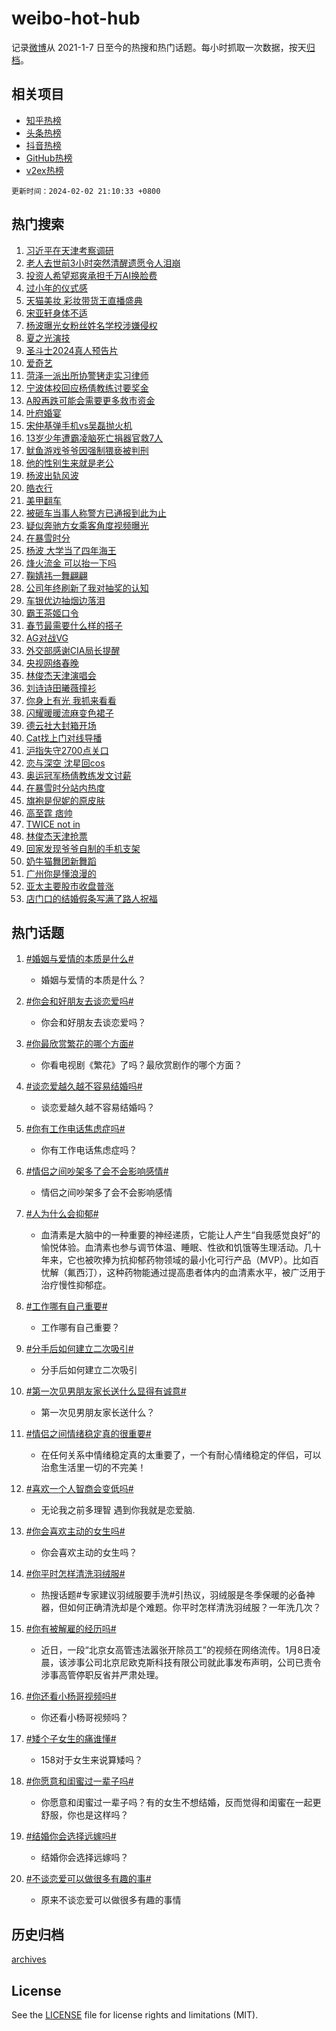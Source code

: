 # weibo-hot-hub

记录[微博](https://www.weibo.com)从 2021-1-7 日至今的热搜和热门话题。每小时抓取一次数据，按天[归档](archives)。

## 相关项目

- [知乎热榜](https://github.com/lonnyzhang423/zhihu-hot-hub)
- [头条热榜](https://github.com/lonnyzhang423/toutiao-hot-hub)
- [抖音热榜](https://github.com/lonnyzhang423/douyin-hot-hub)
- [GitHub热榜](https://github.com/lonnyzhang423/github-hot-hub)
- [v2ex热榜](https://github.com/lonnyzhang423/v2ex-hot-hub)


`更新时间：2024-02-02 21:10:33 +0800`

## 热门搜索

1. [习近平在天津考察调研](https://m.weibo.cn/search?containerid=100103type%3D1%26t%3D10%26q%3D%23%E4%B9%A0%E8%BF%91%E5%B9%B3%E5%9C%A8%E5%A4%A9%E6%B4%A5%E8%80%83%E5%AF%9F%E8%B0%83%E7%A0%94%23&stream_entry_id=51&isnewpage=1&extparam=seat%3D1%26stream_entry_id%3D51%26pos%3D0%26c_type%3D51%26dgr%3D0%26cate%3D10103%26filter_type%3Drealtimehot%26q%3D%2523%25E4%25B9%25A0%25E8%25BF%2591%25E5%25B9%25B3%25E5%259C%25A8%25E5%25A4%25A9%25E6%25B4%25A5%25E8%2580%2583%25E5%25AF%259F%25E8%25B0%2583%25E7%25A0%2594%2523%26display_time%3D1706879432%26pre_seqid%3D170687943215207184173)
1. [老人去世前3小时突然清醒遗愿令人泪崩](https://m.weibo.cn/search?containerid=100103type%3D1%26t%3D10%26q%3D%23%E8%80%81%E4%BA%BA%E5%8E%BB%E4%B8%96%E5%89%8D3%E5%B0%8F%E6%97%B6%E7%AA%81%E7%84%B6%E6%B8%85%E9%86%92%E9%81%97%E6%84%BF%E4%BB%A4%E4%BA%BA%E6%B3%AA%E5%B4%A9%23&stream_entry_id=31&isnewpage=1&extparam=seat%3D1%26dgr%3D0%26band_rank%3D1%26stream_entry_id%3D31%26flag%3D32768%26lcate%3D5001%26realpos%3D1%26c_type%3D31%26q%3D%2523%25E8%2580%2581%25E4%25BA%25BA%25E5%258E%25BB%25E4%25B8%2596%25E5%2589%258D3%25E5%25B0%258F%25E6%2597%25B6%25E7%25AA%2581%25E7%2584%25B6%25E6%25B8%2585%25E9%2586%2592%25E9%2581%2597%25E6%2584%25BF%25E4%25BB%25A4%25E4%25BA%25BA%25E6%25B3%25AA%25E5%25B4%25A9%2523%26pos%3D0%26cate%3D5001%26filter_type%3Drealtimehot%26display_time%3D1706879432%26pre_seqid%3D170687943215207184173)
1. [投资人希望郑爽承担千万AI换脸费](https://m.weibo.cn/search?containerid=100103type%3D1%26t%3D10%26q%3D%23%E6%8A%95%E8%B5%84%E4%BA%BA%E5%B8%8C%E6%9C%9B%E9%83%91%E7%88%BD%E6%89%BF%E6%8B%85%E5%8D%83%E4%B8%87AI%E6%8D%A2%E8%84%B8%E8%B4%B9%23&stream_entry_id=31&isnewpage=1&extparam=seat%3D1%26dgr%3D0%26band_rank%3D2%26stream_entry_id%3D31%26flag%3D1%26lcate%3D5001%26realpos%3D2%26c_type%3D31%26q%3D%2523%25E6%258A%2595%25E8%25B5%2584%25E4%25BA%25BA%25E5%25B8%258C%25E6%259C%259B%25E9%2583%2591%25E7%2588%25BD%25E6%2589%25BF%25E6%258B%2585%25E5%258D%2583%25E4%25B8%2587AI%25E6%258D%25A2%25E8%2584%25B8%25E8%25B4%25B9%2523%26pos%3D1%26cate%3D5001%26filter_type%3Drealtimehot%26display_time%3D1706879432%26pre_seqid%3D170687943215207184173)
1. [过小年的仪式感](https://m.weibo.cn/search?containerid=100103type%3D1%26t%3D10%26q%3D%23%E8%BF%87%E5%B0%8F%E5%B9%B4%E7%9A%84%E4%BB%AA%E5%BC%8F%E6%84%9F%23&stream_entry_id=31&isnewpage=1&extparam=seat%3D1%26dgr%3D0%26band_rank%3D3%26stream_entry_id%3D31%26flag%3D0%26lcate%3D5001%26realpos%3D3%26c_type%3D31%26q%3D%2523%25E8%25BF%2587%25E5%25B0%258F%25E5%25B9%25B4%25E7%259A%2584%25E4%25BB%25AA%25E5%25BC%258F%25E6%2584%259F%2523%26pos%3D2%26cate%3D5001%26filter_type%3Drealtimehot%26display_time%3D1706879432%26pre_seqid%3D170687943215207184173)
1. [天猫美妆 彩妆带货王直播盛典](https://m.weibo.cn/search?containerid=100103type%3D1%26t%3D10%26q%3D%23%E5%A4%A9%E7%8C%AB%E7%BE%8E%E5%A6%86+%E5%BD%A9%E5%A6%86%E5%B8%A6%E8%B4%A7%E7%8E%8B%E7%9B%B4%E6%92%AD%E7%9B%9B%E5%85%B8%23&stream_entry_id=31&isnewpage=1&extparam=seat%3D1%26adid%3D222101%26band_rank%3D4%26is_ad_pos%3D1%26dgr%3D0%26lcate%3D5001%26pos%3D3%26c_type%3D31%26topic_ad%3D1%26cate%3D5001%26q%3D%2523%25E5%25A4%25A9%25E7%258C%25AB%25E7%25BE%258E%25E5%25A6%2586%2520%25E5%25BD%25A9%25E5%25A6%2586%25E5%25B8%25A6%25E8%25B4%25A7%25E7%258E%258B%25E7%259B%25B4%25E6%2592%25AD%25E7%259B%259B%25E5%2585%25B8%2523%26filter_type%3Drealtimehot%26stream_entry_id%3D31%26display_time%3D1706879432%26pre_seqid%3D170687943215207184173)
1. [宋亚轩身体不适](https://m.weibo.cn/search?containerid=100103type%3D1%26t%3D10%26q%3D%23%E5%AE%8B%E4%BA%9A%E8%BD%A9%E8%BA%AB%E4%BD%93%E4%B8%8D%E9%80%82%23&stream_entry_id=31&isnewpage=1&extparam=seat%3D1%26dgr%3D0%26band_rank%3D4%26stream_entry_id%3D31%26flag%3D1%26lcate%3D5001%26realpos%3D4%26c_type%3D31%26q%3D%2523%25E5%25AE%258B%25E4%25BA%259A%25E8%25BD%25A9%25E8%25BA%25AB%25E4%25BD%2593%25E4%25B8%258D%25E9%2580%2582%2523%26pos%3D4%26cate%3D5001%26filter_type%3Drealtimehot%26display_time%3D1706879432%26pre_seqid%3D170687943215207184173)
1. [杨波曝光女粉丝姓名学校涉嫌侵权](https://m.weibo.cn/search?containerid=100103type%3D1%26t%3D10%26q%3D%23%E6%9D%A8%E6%B3%A2%E6%9B%9D%E5%85%89%E5%A5%B3%E7%B2%89%E4%B8%9D%E5%A7%93%E5%90%8D%E5%AD%A6%E6%A0%A1%E6%B6%89%E5%AB%8C%E4%BE%B5%E6%9D%83%23&stream_entry_id=31&isnewpage=1&extparam=seat%3D1%26dgr%3D0%26band_rank%3D5%26stream_entry_id%3D31%26flag%3D1%26lcate%3D5001%26realpos%3D5%26c_type%3D31%26q%3D%2523%25E6%259D%25A8%25E6%25B3%25A2%25E6%259B%259D%25E5%2585%2589%25E5%25A5%25B3%25E7%25B2%2589%25E4%25B8%259D%25E5%25A7%2593%25E5%2590%258D%25E5%25AD%25A6%25E6%25A0%25A1%25E6%25B6%2589%25E5%25AB%258C%25E4%25BE%25B5%25E6%259D%2583%2523%26pos%3D5%26cate%3D5001%26filter_type%3Drealtimehot%26display_time%3D1706879432%26pre_seqid%3D170687943215207184173)
1. [夏之光演技](https://m.weibo.cn/search?containerid=100103type%3D1%26t%3D10%26q%3D%E5%A4%8F%E4%B9%8B%E5%85%89%E6%BC%94%E6%8A%80&stream_entry_id=31&isnewpage=1&extparam=seat%3D1%26dgr%3D0%26band_rank%3D6%26stream_entry_id%3D31%26flag%3D1%26lcate%3D5001%26realpos%3D6%26c_type%3D31%26q%3D%25E5%25A4%258F%25E4%25B9%258B%25E5%2585%2589%25E6%25BC%2594%25E6%258A%2580%26pos%3D6%26cate%3D5001%26filter_type%3Drealtimehot%26display_time%3D1706879432%26pre_seqid%3D170687943215207184173)
1. [圣斗士2024真人预告片](https://m.weibo.cn/search?containerid=100103type%3D1%26t%3D10%26q%3D%23%E5%9C%A3%E6%96%97%E5%A3%AB2024%E7%9C%9F%E4%BA%BA%E9%A2%84%E5%91%8A%E7%89%87%23&stream_entry_id=31&isnewpage=1&extparam=seat%3D1%26adid%3D222062%26band_rank%3D7%26is_ad_pos%3D1%26dgr%3D0%26lcate%3D5001%26pos%3D7%26c_type%3D31%26topic_ad%3D1%26cate%3D5001%26q%3D%2523%25E5%259C%25A3%25E6%2596%2597%25E5%25A3%25AB2024%25E7%259C%259F%25E4%25BA%25BA%25E9%25A2%2584%25E5%2591%258A%25E7%2589%2587%2523%26filter_type%3Drealtimehot%26stream_entry_id%3D31%26display_time%3D1706879432%26pre_seqid%3D170687943215207184173)
1. [爱奇艺](https://m.weibo.cn/search?containerid=100103type%3D1%26t%3D10%26q%3D%E7%88%B1%E5%A5%87%E8%89%BA&stream_entry_id=31&isnewpage=1&extparam=seat%3D1%26dgr%3D0%26band_rank%3D7%26stream_entry_id%3D31%26flag%3D1%26lcate%3D5001%26realpos%3D7%26c_type%3D31%26q%3D%25E7%2588%25B1%25E5%25A5%2587%25E8%2589%25BA%26pos%3D8%26cate%3D5001%26filter_type%3Drealtimehot%26display_time%3D1706879432%26pre_seqid%3D170687943215207184173)
1. [菏泽一派出所协警铐走实习律师](https://m.weibo.cn/search?containerid=100103type%3D1%26t%3D10%26q%3D%23%E8%8F%8F%E6%B3%BD%E4%B8%80%E6%B4%BE%E5%87%BA%E6%89%80%E5%8D%8F%E8%AD%A6%E9%93%90%E8%B5%B0%E5%AE%9E%E4%B9%A0%E5%BE%8B%E5%B8%88%23&stream_entry_id=31&isnewpage=1&extparam=seat%3D1%26dgr%3D0%26band_rank%3D8%26stream_entry_id%3D31%26flag%3D0%26lcate%3D5001%26realpos%3D8%26c_type%3D31%26q%3D%2523%25E8%258F%258F%25E6%25B3%25BD%25E4%25B8%2580%25E6%25B4%25BE%25E5%2587%25BA%25E6%2589%2580%25E5%258D%258F%25E8%25AD%25A6%25E9%2593%2590%25E8%25B5%25B0%25E5%25AE%259E%25E4%25B9%25A0%25E5%25BE%258B%25E5%25B8%2588%2523%26pos%3D9%26cate%3D5001%26filter_type%3Drealtimehot%26display_time%3D1706879432%26pre_seqid%3D170687943215207184173)
1. [宁波体校回应杨倩教练讨要奖金](https://m.weibo.cn/search?containerid=100103type%3D1%26t%3D10%26q%3D%23%E5%AE%81%E6%B3%A2%E4%BD%93%E6%A0%A1%E5%9B%9E%E5%BA%94%E6%9D%A8%E5%80%A9%E6%95%99%E7%BB%83%E8%AE%A8%E8%A6%81%E5%A5%96%E9%87%91%23&stream_entry_id=31&isnewpage=1&extparam=seat%3D1%26dgr%3D0%26band_rank%3D9%26stream_entry_id%3D31%26flag%3D1%26lcate%3D5001%26realpos%3D9%26c_type%3D31%26q%3D%2523%25E5%25AE%2581%25E6%25B3%25A2%25E4%25BD%2593%25E6%25A0%25A1%25E5%259B%259E%25E5%25BA%2594%25E6%259D%25A8%25E5%2580%25A9%25E6%2595%2599%25E7%25BB%2583%25E8%25AE%25A8%25E8%25A6%2581%25E5%25A5%2596%25E9%2587%2591%2523%26pos%3D10%26cate%3D5001%26filter_type%3Drealtimehot%26display_time%3D1706879432%26pre_seqid%3D170687943215207184173)
1. [A股再跌可能会需要更多救市资金](https://m.weibo.cn/search?containerid=100103type%3D1%26t%3D10%26q%3D%23A%E8%82%A1%E5%86%8D%E8%B7%8C%E5%8F%AF%E8%83%BD%E4%BC%9A%E9%9C%80%E8%A6%81%E6%9B%B4%E5%A4%9A%E6%95%91%E5%B8%82%E8%B5%84%E9%87%91%23&stream_entry_id=31&isnewpage=1&extparam=seat%3D1%26dgr%3D0%26band_rank%3D10%26stream_entry_id%3D31%26flag%3D0%26lcate%3D5001%26realpos%3D10%26c_type%3D31%26q%3D%2523A%25E8%2582%25A1%25E5%2586%258D%25E8%25B7%258C%25E5%258F%25AF%25E8%2583%25BD%25E4%25BC%259A%25E9%259C%2580%25E8%25A6%2581%25E6%259B%25B4%25E5%25A4%259A%25E6%2595%2591%25E5%25B8%2582%25E8%25B5%2584%25E9%2587%2591%2523%26pos%3D11%26cate%3D5001%26filter_type%3Drealtimehot%26display_time%3D1706879432%26pre_seqid%3D170687943215207184173)
1. [叶府婚宴](https://m.weibo.cn/search?containerid=100103type%3D1%26t%3D10%26q%3D%E5%8F%B6%E5%BA%9C%E5%A9%9A%E5%AE%B4&stream_entry_id=31&isnewpage=1&extparam=seat%3D1%26dgr%3D0%26band_rank%3D11%26stream_entry_id%3D31%26flag%3D2%26lcate%3D5001%26realpos%3D11%26c_type%3D31%26q%3D%25E5%258F%25B6%25E5%25BA%259C%25E5%25A9%259A%25E5%25AE%25B4%26pos%3D12%26cate%3D5001%26filter_type%3Drealtimehot%26display_time%3D1706879432%26pre_seqid%3D170687943215207184173)
1. [宋仲基弹手机vs吴磊抛火机](https://m.weibo.cn/search?containerid=100103type%3D1%26t%3D10%26q%3D%23%E5%AE%8B%E4%BB%B2%E5%9F%BA%E5%BC%B9%E6%89%8B%E6%9C%BAvs%E5%90%B4%E7%A3%8A%E6%8A%9B%E7%81%AB%E6%9C%BA%23&stream_entry_id=31&isnewpage=1&extparam=seat%3D1%26dgr%3D0%26band_rank%3D12%26stream_entry_id%3D31%26flag%3D1%26lcate%3D5001%26realpos%3D12%26c_type%3D31%26q%3D%2523%25E5%25AE%258B%25E4%25BB%25B2%25E5%259F%25BA%25E5%25BC%25B9%25E6%2589%258B%25E6%259C%25BAvs%25E5%2590%25B4%25E7%25A3%258A%25E6%258A%259B%25E7%2581%25AB%25E6%259C%25BA%2523%26pos%3D13%26cate%3D5001%26filter_type%3Drealtimehot%26display_time%3D1706879432%26pre_seqid%3D170687943215207184173)
1. [13岁少年遭霸凌脑死亡捐器官救7人](https://m.weibo.cn/search?containerid=100103type%3D1%26t%3D10%26q%3D%2313%E5%B2%81%E5%B0%91%E5%B9%B4%E9%81%AD%E9%9C%B8%E5%87%8C%E8%84%91%E6%AD%BB%E4%BA%A1%E6%8D%90%E5%99%A8%E5%AE%98%E6%95%917%E4%BA%BA%23&stream_entry_id=31&isnewpage=1&extparam=seat%3D1%26dgr%3D0%26band_rank%3D13%26stream_entry_id%3D31%26flag%3D0%26lcate%3D5001%26realpos%3D13%26c_type%3D31%26q%3D%252313%25E5%25B2%2581%25E5%25B0%2591%25E5%25B9%25B4%25E9%2581%25AD%25E9%259C%25B8%25E5%2587%258C%25E8%2584%2591%25E6%25AD%25BB%25E4%25BA%25A1%25E6%258D%2590%25E5%2599%25A8%25E5%25AE%2598%25E6%2595%25917%25E4%25BA%25BA%2523%26pos%3D14%26cate%3D5001%26filter_type%3Drealtimehot%26display_time%3D1706879432%26pre_seqid%3D170687943215207184173)
1. [鱿鱼游戏爷爷因强制猥亵被判刑](https://m.weibo.cn/search?containerid=100103type%3D1%26t%3D10%26q%3D%23%E9%B1%BF%E9%B1%BC%E6%B8%B8%E6%88%8F%E7%88%B7%E7%88%B7%E5%9B%A0%E5%BC%BA%E5%88%B6%E7%8C%A5%E4%BA%B5%E8%A2%AB%E5%88%A4%E5%88%91%23&stream_entry_id=31&isnewpage=1&extparam=seat%3D1%26dgr%3D0%26band_rank%3D14%26stream_entry_id%3D31%26flag%3D0%26lcate%3D5001%26realpos%3D14%26c_type%3D31%26q%3D%2523%25E9%25B1%25BF%25E9%25B1%25BC%25E6%25B8%25B8%25E6%2588%258F%25E7%2588%25B7%25E7%2588%25B7%25E5%259B%25A0%25E5%25BC%25BA%25E5%2588%25B6%25E7%258C%25A5%25E4%25BA%25B5%25E8%25A2%25AB%25E5%2588%25A4%25E5%2588%2591%2523%26pos%3D15%26cate%3D5001%26filter_type%3Drealtimehot%26display_time%3D1706879432%26pre_seqid%3D170687943215207184173)
1. [他的性别生来就是老公](https://m.weibo.cn/search?containerid=100103type%3D1%26t%3D10%26q%3D%E4%BB%96%E7%9A%84%E6%80%A7%E5%88%AB%E7%94%9F%E6%9D%A5%E5%B0%B1%E6%98%AF%E8%80%81%E5%85%AC&stream_entry_id=31&isnewpage=1&extparam=seat%3D1%26dgr%3D0%26band_rank%3D15%26stream_entry_id%3D31%26flag%3D2%26lcate%3D5001%26realpos%3D15%26c_type%3D31%26q%3D%25E4%25BB%2596%25E7%259A%2584%25E6%2580%25A7%25E5%2588%25AB%25E7%2594%259F%25E6%259D%25A5%25E5%25B0%25B1%25E6%2598%25AF%25E8%2580%2581%25E5%2585%25AC%26pos%3D16%26cate%3D5001%26filter_type%3Drealtimehot%26display_time%3D1706879432%26pre_seqid%3D170687943215207184173)
1. [杨波出轨风波](https://m.weibo.cn/search?containerid=100103type%3D1%26t%3D10%26q%3D%E6%9D%A8%E6%B3%A2%E5%87%BA%E8%BD%A8%E9%A3%8E%E6%B3%A2&stream_entry_id=31&isnewpage=1&extparam=seat%3D1%26dgr%3D0%26band_rank%3D16%26stream_entry_id%3D31%26flag%3D2%26lcate%3D5001%26realpos%3D16%26c_type%3D31%26q%3D%25E6%259D%25A8%25E6%25B3%25A2%25E5%2587%25BA%25E8%25BD%25A8%25E9%25A3%258E%25E6%25B3%25A2%26pos%3D17%26cate%3D5001%26filter_type%3Drealtimehot%26display_time%3D1706879432%26pre_seqid%3D170687943215207184173)
1. [皓衣行](https://m.weibo.cn/search?containerid=100103type%3D1%26t%3D10%26q%3D%E7%9A%93%E8%A1%A3%E8%A1%8C&stream_entry_id=31&isnewpage=1&extparam=seat%3D1%26dgr%3D0%26band_rank%3D17%26stream_entry_id%3D31%26flag%3D0%26lcate%3D5001%26realpos%3D17%26c_type%3D31%26q%3D%25E7%259A%2593%25E8%25A1%25A3%25E8%25A1%258C%26pos%3D18%26cate%3D5001%26filter_type%3Drealtimehot%26display_time%3D1706879432%26pre_seqid%3D170687943215207184173)
1. [美甲翻车](https://m.weibo.cn/search?containerid=100103type%3D1%26t%3D10%26q%3D%E7%BE%8E%E7%94%B2%E7%BF%BB%E8%BD%A6&stream_entry_id=31&isnewpage=1&extparam=seat%3D1%26dgr%3D0%26band_rank%3D18%26stream_entry_id%3D31%26flag%3D0%26lcate%3D5001%26realpos%3D18%26c_type%3D31%26q%3D%25E7%25BE%258E%25E7%2594%25B2%25E7%25BF%25BB%25E8%25BD%25A6%26pos%3D19%26cate%3D5001%26filter_type%3Drealtimehot%26display_time%3D1706879432%26pre_seqid%3D170687943215207184173)
1. [被砸车当事人称警方已通报到此为止](https://m.weibo.cn/search?containerid=100103type%3D1%26t%3D10%26q%3D%23%E8%A2%AB%E7%A0%B8%E8%BD%A6%E5%BD%93%E4%BA%8B%E4%BA%BA%E7%A7%B0%E8%AD%A6%E6%96%B9%E5%B7%B2%E9%80%9A%E6%8A%A5%E5%88%B0%E6%AD%A4%E4%B8%BA%E6%AD%A2%23&stream_entry_id=31&isnewpage=1&extparam=seat%3D1%26dgr%3D0%26band_rank%3D19%26stream_entry_id%3D31%26flag%3D1%26lcate%3D5001%26realpos%3D19%26c_type%3D31%26q%3D%2523%25E8%25A2%25AB%25E7%25A0%25B8%25E8%25BD%25A6%25E5%25BD%2593%25E4%25BA%258B%25E4%25BA%25BA%25E7%25A7%25B0%25E8%25AD%25A6%25E6%2596%25B9%25E5%25B7%25B2%25E9%2580%259A%25E6%258A%25A5%25E5%2588%25B0%25E6%25AD%25A4%25E4%25B8%25BA%25E6%25AD%25A2%2523%26pos%3D20%26cate%3D5001%26filter_type%3Drealtimehot%26display_time%3D1706879432%26pre_seqid%3D170687943215207184173)
1. [疑似奔驰方女乘客角度视频曝光](https://m.weibo.cn/search?containerid=100103type%3D1%26t%3D10%26q%3D%23%E7%96%91%E4%BC%BC%E5%A5%94%E9%A9%B0%E6%96%B9%E5%A5%B3%E4%B9%98%E5%AE%A2%E8%A7%92%E5%BA%A6%E8%A7%86%E9%A2%91%E6%9B%9D%E5%85%89%23&stream_entry_id=31&isnewpage=1&extparam=seat%3D1%26dgr%3D0%26band_rank%3D20%26stream_entry_id%3D31%26flag%3D0%26lcate%3D5001%26realpos%3D20%26c_type%3D31%26q%3D%2523%25E7%2596%2591%25E4%25BC%25BC%25E5%25A5%2594%25E9%25A9%25B0%25E6%2596%25B9%25E5%25A5%25B3%25E4%25B9%2598%25E5%25AE%25A2%25E8%25A7%2592%25E5%25BA%25A6%25E8%25A7%2586%25E9%25A2%2591%25E6%259B%259D%25E5%2585%2589%2523%26pos%3D21%26cate%3D5001%26filter_type%3Drealtimehot%26display_time%3D1706879432%26pre_seqid%3D170687943215207184173)
1. [在暴雪时分](https://m.weibo.cn/search?containerid=100103type%3D1%26t%3D10%26q%3D%E5%9C%A8%E6%9A%B4%E9%9B%AA%E6%97%B6%E5%88%86&stream_entry_id=31&isnewpage=1&extparam=seat%3D1%26dgr%3D0%26band_rank%3D21%26stream_entry_id%3D31%26flag%3D1%26lcate%3D5001%26realpos%3D21%26c_type%3D31%26q%3D%25E5%259C%25A8%25E6%259A%25B4%25E9%259B%25AA%25E6%2597%25B6%25E5%2588%2586%26pos%3D22%26cate%3D5001%26filter_type%3Drealtimehot%26display_time%3D1706879432%26pre_seqid%3D170687943215207184173)
1. [杨波 大学当了四年海王](https://m.weibo.cn/search?containerid=100103type%3D1%26t%3D10%26q%3D%E6%9D%A8%E6%B3%A2+%E5%A4%A7%E5%AD%A6%E5%BD%93%E4%BA%86%E5%9B%9B%E5%B9%B4%E6%B5%B7%E7%8E%8B&stream_entry_id=31&isnewpage=1&extparam=seat%3D1%26dgr%3D0%26band_rank%3D22%26stream_entry_id%3D31%26flag%3D0%26lcate%3D5001%26realpos%3D22%26c_type%3D31%26q%3D%25E6%259D%25A8%25E6%25B3%25A2%2520%25E5%25A4%25A7%25E5%25AD%25A6%25E5%25BD%2593%25E4%25BA%2586%25E5%259B%259B%25E5%25B9%25B4%25E6%25B5%25B7%25E7%258E%258B%26pos%3D23%26cate%3D5001%26filter_type%3Drealtimehot%26display_time%3D1706879432%26pre_seqid%3D170687943215207184173)
1. [烽火流金 可以抬一下吗](https://m.weibo.cn/search?containerid=100103type%3D1%26t%3D10%26q%3D%E7%83%BD%E7%81%AB%E6%B5%81%E9%87%91+%E5%8F%AF%E4%BB%A5%E6%8A%AC%E4%B8%80%E4%B8%8B%E5%90%97&stream_entry_id=31&isnewpage=1&extparam=seat%3D1%26dgr%3D0%26band_rank%3D23%26stream_entry_id%3D31%26flag%3D1%26lcate%3D5001%26realpos%3D23%26c_type%3D31%26q%3D%25E7%2583%25BD%25E7%2581%25AB%25E6%25B5%2581%25E9%2587%2591%2520%25E5%258F%25AF%25E4%25BB%25A5%25E6%258A%25AC%25E4%25B8%2580%25E4%25B8%258B%25E5%2590%2597%26pos%3D24%26cate%3D5001%26filter_type%3Drealtimehot%26display_time%3D1706879432%26pre_seqid%3D170687943215207184173)
1. [鞠婧祎一舞翩翩](https://m.weibo.cn/search?containerid=100103type%3D1%26t%3D10%26q%3D%23%E9%9E%A0%E5%A9%A7%E7%A5%8E%E4%B8%80%E8%88%9E%E7%BF%A9%E7%BF%A9%23&stream_entry_id=31&isnewpage=1&extparam=seat%3D1%26adid%3D221984%26dgr%3D0%26band_rank%3D24%26stream_entry_id%3D31%26flag%3D0%26lcate%3D5001%26realpos%3D24%26c_type%3D31%26q%3D%2523%25E9%259E%25A0%25E5%25A9%25A7%25E7%25A5%258E%25E4%25B8%2580%25E8%2588%259E%25E7%25BF%25A9%25E7%25BF%25A9%2523%26pos%3D25%26cate%3D5001%26filter_type%3Drealtimehot%26display_time%3D1706879432%26pre_seqid%3D170687943215207184173)
1. [公司年终刷新了我对抽奖的认知](https://m.weibo.cn/search?containerid=100103type%3D1%26t%3D10%26q%3D%23%E5%85%AC%E5%8F%B8%E5%B9%B4%E7%BB%88%E5%88%B7%E6%96%B0%E4%BA%86%E6%88%91%E5%AF%B9%E6%8A%BD%E5%A5%96%E7%9A%84%E8%AE%A4%E7%9F%A5%23&stream_entry_id=31&isnewpage=1&extparam=seat%3D1%26dgr%3D0%26band_rank%3D25%26stream_entry_id%3D31%26flag%3D1%26lcate%3D5001%26realpos%3D25%26c_type%3D31%26q%3D%2523%25E5%2585%25AC%25E5%258F%25B8%25E5%25B9%25B4%25E7%25BB%2588%25E5%2588%25B7%25E6%2596%25B0%25E4%25BA%2586%25E6%2588%2591%25E5%25AF%25B9%25E6%258A%25BD%25E5%25A5%2596%25E7%259A%2584%25E8%25AE%25A4%25E7%259F%25A5%2523%26pos%3D26%26cate%3D5001%26filter_type%3Drealtimehot%26display_time%3D1706879432%26pre_seqid%3D170687943215207184173)
1. [车银优边抽烟边落泪](https://m.weibo.cn/search?containerid=100103type%3D1%26t%3D10%26q%3D%23%E8%BD%A6%E9%93%B6%E4%BC%98%E8%BE%B9%E6%8A%BD%E7%83%9F%E8%BE%B9%E8%90%BD%E6%B3%AA%23&stream_entry_id=31&isnewpage=1&extparam=seat%3D1%26dgr%3D0%26band_rank%3D26%26stream_entry_id%3D31%26flag%3D0%26lcate%3D5001%26realpos%3D26%26c_type%3D31%26q%3D%2523%25E8%25BD%25A6%25E9%2593%25B6%25E4%25BC%2598%25E8%25BE%25B9%25E6%258A%25BD%25E7%2583%259F%25E8%25BE%25B9%25E8%2590%25BD%25E6%25B3%25AA%2523%26pos%3D27%26cate%3D5001%26filter_type%3Drealtimehot%26display_time%3D1706879432%26pre_seqid%3D170687943215207184173)
1. [霸王茶姬口令](https://m.weibo.cn/search?containerid=100103type%3D1%26t%3D10%26q%3D%E9%9C%B8%E7%8E%8B%E8%8C%B6%E5%A7%AC%E5%8F%A3%E4%BB%A4&stream_entry_id=31&isnewpage=1&extparam=seat%3D1%26dgr%3D0%26band_rank%3D27%26stream_entry_id%3D31%26flag%3D0%26lcate%3D5001%26realpos%3D27%26c_type%3D31%26q%3D%25E9%259C%25B8%25E7%258E%258B%25E8%258C%25B6%25E5%25A7%25AC%25E5%258F%25A3%25E4%25BB%25A4%26pos%3D28%26cate%3D5001%26filter_type%3Drealtimehot%26display_time%3D1706879432%26pre_seqid%3D170687943215207184173)
1. [春节最需要什么样的搭子](https://m.weibo.cn/search?containerid=100103type%3D1%26t%3D10%26q%3D%23%E6%98%A5%E8%8A%82%E6%9C%80%E9%9C%80%E8%A6%81%E4%BB%80%E4%B9%88%E6%A0%B7%E7%9A%84%E6%90%AD%E5%AD%90%23&stream_entry_id=31&isnewpage=1&extparam=seat%3D1%26dgr%3D0%26band_rank%3D28%26stream_entry_id%3D31%26flag%3D1%26lcate%3D5001%26realpos%3D28%26c_type%3D31%26q%3D%2523%25E6%2598%25A5%25E8%258A%2582%25E6%259C%2580%25E9%259C%2580%25E8%25A6%2581%25E4%25BB%2580%25E4%25B9%2588%25E6%25A0%25B7%25E7%259A%2584%25E6%2590%25AD%25E5%25AD%2590%2523%26pos%3D29%26cate%3D5001%26filter_type%3Drealtimehot%26display_time%3D1706879432%26pre_seqid%3D170687943215207184173)
1. [AG对战VG](https://m.weibo.cn/search?containerid=100103type%3D1%26t%3D10%26q%3D%23AG%E5%AF%B9%E6%88%98VG%23&stream_entry_id=31&isnewpage=1&extparam=seat%3D1%26dgr%3D0%26band_rank%3D29%26stream_entry_id%3D31%26flag%3D1%26lcate%3D5001%26realpos%3D29%26c_type%3D31%26q%3D%2523AG%25E5%25AF%25B9%25E6%2588%2598VG%2523%26pos%3D30%26cate%3D5001%26filter_type%3Drealtimehot%26display_time%3D1706879432%26pre_seqid%3D170687943215207184173)
1. [外交部感谢CIA局长提醒](https://m.weibo.cn/search?containerid=100103type%3D1%26t%3D10%26q%3D%23%E5%A4%96%E4%BA%A4%E9%83%A8%E6%84%9F%E8%B0%A2CIA%E5%B1%80%E9%95%BF%E6%8F%90%E9%86%92%23&stream_entry_id=31&isnewpage=1&extparam=seat%3D1%26dgr%3D0%26band_rank%3D30%26stream_entry_id%3D31%26flag%3D0%26lcate%3D5001%26realpos%3D30%26c_type%3D31%26q%3D%2523%25E5%25A4%2596%25E4%25BA%25A4%25E9%2583%25A8%25E6%2584%259F%25E8%25B0%25A2CIA%25E5%25B1%2580%25E9%2595%25BF%25E6%258F%2590%25E9%2586%2592%2523%26pos%3D31%26cate%3D5001%26filter_type%3Drealtimehot%26display_time%3D1706879432%26pre_seqid%3D170687943215207184173)
1. [央视网络春晚](https://m.weibo.cn/search?containerid=100103type%3D1%26t%3D10%26q%3D%E5%A4%AE%E8%A7%86%E7%BD%91%E7%BB%9C%E6%98%A5%E6%99%9A&stream_entry_id=31&isnewpage=1&extparam=seat%3D1%26dgr%3D0%26band_rank%3D31%26stream_entry_id%3D31%26flag%3D1%26lcate%3D5001%26realpos%3D31%26c_type%3D31%26q%3D%25E5%25A4%25AE%25E8%25A7%2586%25E7%25BD%2591%25E7%25BB%259C%25E6%2598%25A5%25E6%2599%259A%26pos%3D32%26cate%3D5001%26filter_type%3Drealtimehot%26display_time%3D1706879432%26pre_seqid%3D170687943215207184173)
1. [林俊杰天津演唱会](https://m.weibo.cn/search?containerid=100103type%3D1%26t%3D10%26q%3D%E6%9E%97%E4%BF%8A%E6%9D%B0%E5%A4%A9%E6%B4%A5%E6%BC%94%E5%94%B1%E4%BC%9A&stream_entry_id=31&isnewpage=1&extparam=seat%3D1%26dgr%3D0%26band_rank%3D32%26stream_entry_id%3D31%26flag%3D1%26lcate%3D5001%26realpos%3D32%26c_type%3D31%26q%3D%25E6%259E%2597%25E4%25BF%258A%25E6%259D%25B0%25E5%25A4%25A9%25E6%25B4%25A5%25E6%25BC%2594%25E5%2594%25B1%25E4%25BC%259A%26pos%3D33%26cate%3D5001%26filter_type%3Drealtimehot%26display_time%3D1706879432%26pre_seqid%3D170687943215207184173)
1. [刘诗诗田曦薇撞衫](https://m.weibo.cn/search?containerid=100103type%3D1%26t%3D10%26q%3D%23%E5%88%98%E8%AF%97%E8%AF%97%E7%94%B0%E6%9B%A6%E8%96%87%E6%92%9E%E8%A1%AB%23&stream_entry_id=31&isnewpage=1&extparam=seat%3D1%26dgr%3D0%26band_rank%3D33%26stream_entry_id%3D31%26flag%3D0%26lcate%3D5001%26realpos%3D33%26c_type%3D31%26q%3D%2523%25E5%2588%2598%25E8%25AF%2597%25E8%25AF%2597%25E7%2594%25B0%25E6%259B%25A6%25E8%2596%2587%25E6%2592%259E%25E8%25A1%25AB%2523%26pos%3D34%26cate%3D5001%26filter_type%3Drealtimehot%26display_time%3D1706879432%26pre_seqid%3D170687943215207184173)
1. [你身上有光 我抓来看看](https://m.weibo.cn/search?containerid=100103type%3D1%26t%3D10%26q%3D%E4%BD%A0%E8%BA%AB%E4%B8%8A%E6%9C%89%E5%85%89+%E6%88%91%E6%8A%93%E6%9D%A5%E7%9C%8B%E7%9C%8B&stream_entry_id=31&isnewpage=1&extparam=seat%3D1%26dgr%3D0%26band_rank%3D34%26stream_entry_id%3D31%26flag%3D1%26lcate%3D5001%26realpos%3D34%26c_type%3D31%26q%3D%25E4%25BD%25A0%25E8%25BA%25AB%25E4%25B8%258A%25E6%259C%2589%25E5%2585%2589%2520%25E6%2588%2591%25E6%258A%2593%25E6%259D%25A5%25E7%259C%258B%25E7%259C%258B%26pos%3D35%26cate%3D5001%26filter_type%3Drealtimehot%26display_time%3D1706879432%26pre_seqid%3D170687943215207184173)
1. [闪耀暖暖流麻变色裙子](https://m.weibo.cn/search?containerid=100103type%3D1%26t%3D10%26q%3D%23%E9%97%AA%E8%80%80%E6%9A%96%E6%9A%96%E6%B5%81%E9%BA%BB%E5%8F%98%E8%89%B2%E8%A3%99%E5%AD%90%23&stream_entry_id=31&isnewpage=1&extparam=seat%3D1%26dgr%3D0%26band_rank%3D35%26stream_entry_id%3D31%26flag%3D1%26lcate%3D5001%26realpos%3D35%26c_type%3D31%26q%3D%2523%25E9%2597%25AA%25E8%2580%2580%25E6%259A%2596%25E6%259A%2596%25E6%25B5%2581%25E9%25BA%25BB%25E5%258F%2598%25E8%2589%25B2%25E8%25A3%2599%25E5%25AD%2590%2523%26pos%3D36%26cate%3D5001%26filter_type%3Drealtimehot%26display_time%3D1706879432%26pre_seqid%3D170687943215207184173)
1. [德云社大封箱开场](https://m.weibo.cn/search?containerid=100103type%3D1%26t%3D10%26q%3D%E5%BE%B7%E4%BA%91%E7%A4%BE%E5%A4%A7%E5%B0%81%E7%AE%B1%E5%BC%80%E5%9C%BA&stream_entry_id=31&isnewpage=1&extparam=seat%3D1%26dgr%3D0%26band_rank%3D36%26stream_entry_id%3D31%26flag%3D1%26lcate%3D5001%26realpos%3D36%26c_type%3D31%26q%3D%25E5%25BE%25B7%25E4%25BA%2591%25E7%25A4%25BE%25E5%25A4%25A7%25E5%25B0%2581%25E7%25AE%25B1%25E5%25BC%2580%25E5%259C%25BA%26pos%3D37%26cate%3D5001%26filter_type%3Drealtimehot%26display_time%3D1706879432%26pre_seqid%3D170687943215207184173)
1. [Cat找上门对线导播](https://m.weibo.cn/search?containerid=100103type%3D1%26t%3D10%26q%3D%23Cat%E6%89%BE%E4%B8%8A%E9%97%A8%E5%AF%B9%E7%BA%BF%E5%AF%BC%E6%92%AD%23&stream_entry_id=31&isnewpage=1&extparam=seat%3D1%26dgr%3D0%26band_rank%3D37%26stream_entry_id%3D31%26flag%3D1%26lcate%3D5001%26realpos%3D37%26c_type%3D31%26q%3D%2523Cat%25E6%2589%25BE%25E4%25B8%258A%25E9%2597%25A8%25E5%25AF%25B9%25E7%25BA%25BF%25E5%25AF%25BC%25E6%2592%25AD%2523%26pos%3D38%26cate%3D5001%26filter_type%3Drealtimehot%26display_time%3D1706879432%26pre_seqid%3D170687943215207184173)
1. [沪指失守2700点关口](https://m.weibo.cn/search?containerid=100103type%3D1%26t%3D10%26q%3D%23%E6%B2%AA%E6%8C%87%E5%A4%B1%E5%AE%882700%E7%82%B9%E5%85%B3%E5%8F%A3%23&stream_entry_id=31&isnewpage=1&extparam=seat%3D1%26dgr%3D0%26band_rank%3D38%26stream_entry_id%3D31%26flag%3D0%26lcate%3D5001%26realpos%3D38%26c_type%3D31%26q%3D%2523%25E6%25B2%25AA%25E6%258C%2587%25E5%25A4%25B1%25E5%25AE%25882700%25E7%2582%25B9%25E5%2585%25B3%25E5%258F%25A3%2523%26pos%3D39%26cate%3D5001%26filter_type%3Drealtimehot%26display_time%3D1706879432%26pre_seqid%3D170687943215207184173)
1. [恋与深空 沈星回cos](https://m.weibo.cn/search?containerid=100103type%3D1%26t%3D10%26q%3D%E6%81%8B%E4%B8%8E%E6%B7%B1%E7%A9%BA+%E6%B2%88%E6%98%9F%E5%9B%9Ecos&stream_entry_id=31&isnewpage=1&extparam=seat%3D1%26dgr%3D0%26band_rank%3D39%26stream_entry_id%3D31%26flag%3D1%26lcate%3D5001%26realpos%3D39%26c_type%3D31%26q%3D%25E6%2581%258B%25E4%25B8%258E%25E6%25B7%25B1%25E7%25A9%25BA%2520%25E6%25B2%2588%25E6%2598%259F%25E5%259B%259Ecos%26pos%3D40%26cate%3D5001%26filter_type%3Drealtimehot%26display_time%3D1706879432%26pre_seqid%3D170687943215207184173)
1. [奥运冠军杨倩教练发文讨薪](https://m.weibo.cn/search?containerid=100103type%3D1%26t%3D10%26q%3D%23%E5%A5%A5%E8%BF%90%E5%86%A0%E5%86%9B%E6%9D%A8%E5%80%A9%E6%95%99%E7%BB%83%E5%8F%91%E6%96%87%E8%AE%A8%E8%96%AA%23&stream_entry_id=31&isnewpage=1&extparam=seat%3D1%26dgr%3D0%26band_rank%3D40%26stream_entry_id%3D31%26flag%3D0%26lcate%3D5001%26realpos%3D40%26c_type%3D31%26q%3D%2523%25E5%25A5%25A5%25E8%25BF%2590%25E5%2586%25A0%25E5%2586%259B%25E6%259D%25A8%25E5%2580%25A9%25E6%2595%2599%25E7%25BB%2583%25E5%258F%2591%25E6%2596%2587%25E8%25AE%25A8%25E8%2596%25AA%2523%26pos%3D41%26cate%3D5001%26filter_type%3Drealtimehot%26display_time%3D1706879432%26pre_seqid%3D170687943215207184173)
1. [在暴雪时分站内热度](https://m.weibo.cn/search?containerid=100103type%3D1%26t%3D10%26q%3D%E5%9C%A8%E6%9A%B4%E9%9B%AA%E6%97%B6%E5%88%86%E7%AB%99%E5%86%85%E7%83%AD%E5%BA%A6&stream_entry_id=31&isnewpage=1&extparam=seat%3D1%26dgr%3D0%26band_rank%3D41%26stream_entry_id%3D31%26flag%3D1%26lcate%3D5001%26realpos%3D41%26c_type%3D31%26q%3D%25E5%259C%25A8%25E6%259A%25B4%25E9%259B%25AA%25E6%2597%25B6%25E5%2588%2586%25E7%25AB%2599%25E5%2586%2585%25E7%2583%25AD%25E5%25BA%25A6%26pos%3D42%26cate%3D5001%26filter_type%3Drealtimehot%26display_time%3D1706879432%26pre_seqid%3D170687943215207184173)
1. [旗袍是倪妮的原皮肤](https://m.weibo.cn/search?containerid=100103type%3D1%26t%3D10%26q%3D%23%E6%97%97%E8%A2%8D%E6%98%AF%E5%80%AA%E5%A6%AE%E7%9A%84%E5%8E%9F%E7%9A%AE%E8%82%A4%23&stream_entry_id=31&isnewpage=1&extparam=seat%3D1%26dgr%3D0%26band_rank%3D42%26stream_entry_id%3D31%26flag%3D1%26lcate%3D5001%26realpos%3D42%26c_type%3D31%26q%3D%2523%25E6%2597%2597%25E8%25A2%258D%25E6%2598%25AF%25E5%2580%25AA%25E5%25A6%25AE%25E7%259A%2584%25E5%258E%259F%25E7%259A%25AE%25E8%2582%25A4%2523%26pos%3D43%26cate%3D5001%26filter_type%3Drealtimehot%26display_time%3D1706879432%26pre_seqid%3D170687943215207184173)
1. [高至霆 痞帅](https://m.weibo.cn/search?containerid=100103type%3D1%26t%3D10%26q%3D%E9%AB%98%E8%87%B3%E9%9C%86+%E7%97%9E%E5%B8%85&stream_entry_id=31&isnewpage=1&extparam=seat%3D1%26dgr%3D0%26band_rank%3D43%26stream_entry_id%3D31%26flag%3D1%26lcate%3D5001%26realpos%3D43%26c_type%3D31%26q%3D%25E9%25AB%2598%25E8%2587%25B3%25E9%259C%2586%2520%25E7%2597%259E%25E5%25B8%2585%26pos%3D44%26cate%3D5001%26filter_type%3Drealtimehot%26display_time%3D1706879432%26pre_seqid%3D170687943215207184173)
1. [TWICE not in](https://m.weibo.cn/search?containerid=100103type%3D1%26t%3D10%26q%3DTWICE+not+in&stream_entry_id=31&isnewpage=1&extparam=seat%3D1%26dgr%3D0%26band_rank%3D44%26stream_entry_id%3D31%26flag%3D0%26lcate%3D5001%26realpos%3D44%26c_type%3D31%26q%3DTWICE%2520not%2520in%26pos%3D45%26cate%3D5001%26filter_type%3Drealtimehot%26display_time%3D1706879432%26pre_seqid%3D170687943215207184173)
1. [林俊杰天津抢票](https://m.weibo.cn/search?containerid=100103type%3D1%26t%3D10%26q%3D%E6%9E%97%E4%BF%8A%E6%9D%B0%E5%A4%A9%E6%B4%A5%E6%8A%A2%E7%A5%A8&stream_entry_id=31&isnewpage=1&extparam=seat%3D1%26dgr%3D0%26band_rank%3D45%26stream_entry_id%3D31%26flag%3D1%26lcate%3D5001%26realpos%3D45%26c_type%3D31%26q%3D%25E6%259E%2597%25E4%25BF%258A%25E6%259D%25B0%25E5%25A4%25A9%25E6%25B4%25A5%25E6%258A%25A2%25E7%25A5%25A8%26pos%3D46%26cate%3D5001%26filter_type%3Drealtimehot%26display_time%3D1706879432%26pre_seqid%3D170687943215207184173)
1. [回家发现爷爷自制的手机支架](https://m.weibo.cn/search?containerid=100103type%3D1%26t%3D10%26q%3D%23%E5%9B%9E%E5%AE%B6%E5%8F%91%E7%8E%B0%E7%88%B7%E7%88%B7%E8%87%AA%E5%88%B6%E7%9A%84%E6%89%8B%E6%9C%BA%E6%94%AF%E6%9E%B6%23&stream_entry_id=31&isnewpage=1&extparam=seat%3D1%26dgr%3D0%26band_rank%3D46%26stream_entry_id%3D31%26flag%3D1%26lcate%3D5001%26realpos%3D46%26c_type%3D31%26q%3D%2523%25E5%259B%259E%25E5%25AE%25B6%25E5%258F%2591%25E7%258E%25B0%25E7%2588%25B7%25E7%2588%25B7%25E8%2587%25AA%25E5%2588%25B6%25E7%259A%2584%25E6%2589%258B%25E6%259C%25BA%25E6%2594%25AF%25E6%259E%25B6%2523%26pos%3D47%26cate%3D5001%26filter_type%3Drealtimehot%26display_time%3D1706879432%26pre_seqid%3D170687943215207184173)
1. [奶牛猫舞团新舞蹈](https://m.weibo.cn/search?containerid=100103type%3D1%26t%3D10%26q%3D%E5%A5%B6%E7%89%9B%E7%8C%AB%E8%88%9E%E5%9B%A2%E6%96%B0%E8%88%9E%E8%B9%88&stream_entry_id=31&isnewpage=1&extparam=seat%3D1%26dgr%3D0%26band_rank%3D47%26stream_entry_id%3D31%26flag%3D1%26lcate%3D5001%26realpos%3D47%26c_type%3D31%26q%3D%25E5%25A5%25B6%25E7%2589%259B%25E7%258C%25AB%25E8%2588%259E%25E5%259B%25A2%25E6%2596%25B0%25E8%2588%259E%25E8%25B9%2588%26pos%3D48%26cate%3D5001%26filter_type%3Drealtimehot%26display_time%3D1706879432%26pre_seqid%3D170687943215207184173)
1. [广州你是懂浪漫的](https://m.weibo.cn/search?containerid=100103type%3D1%26t%3D10%26q%3D%23%E5%B9%BF%E5%B7%9E%E4%BD%A0%E6%98%AF%E6%87%82%E6%B5%AA%E6%BC%AB%E7%9A%84%23&stream_entry_id=31&isnewpage=1&extparam=seat%3D1%26dgr%3D0%26band_rank%3D48%26stream_entry_id%3D31%26flag%3D1%26lcate%3D5001%26realpos%3D48%26c_type%3D31%26q%3D%2523%25E5%25B9%25BF%25E5%25B7%259E%25E4%25BD%25A0%25E6%2598%25AF%25E6%2587%2582%25E6%25B5%25AA%25E6%25BC%25AB%25E7%259A%2584%2523%26pos%3D49%26cate%3D5001%26filter_type%3Drealtimehot%26display_time%3D1706879432%26pre_seqid%3D170687943215207184173)
1. [亚太主要股市收盘普涨](https://m.weibo.cn/search?containerid=100103type%3D1%26t%3D10%26q%3D%23%E4%BA%9A%E5%A4%AA%E4%B8%BB%E8%A6%81%E8%82%A1%E5%B8%82%E6%94%B6%E7%9B%98%E6%99%AE%E6%B6%A8%23&stream_entry_id=31&isnewpage=1&extparam=seat%3D1%26dgr%3D0%26band_rank%3D49%26stream_entry_id%3D31%26flag%3D1%26lcate%3D5001%26realpos%3D49%26c_type%3D31%26q%3D%2523%25E4%25BA%259A%25E5%25A4%25AA%25E4%25B8%25BB%25E8%25A6%2581%25E8%2582%25A1%25E5%25B8%2582%25E6%2594%25B6%25E7%259B%2598%25E6%2599%25AE%25E6%25B6%25A8%2523%26pos%3D50%26cate%3D5001%26filter_type%3Drealtimehot%26display_time%3D1706879432%26pre_seqid%3D170687943215207184173)
1. [店门口的结婚假条写满了路人祝福](https://m.weibo.cn/search?containerid=100103type%3D1%26t%3D10%26q%3D%23%E5%BA%97%E9%97%A8%E5%8F%A3%E7%9A%84%E7%BB%93%E5%A9%9A%E5%81%87%E6%9D%A1%E5%86%99%E6%BB%A1%E4%BA%86%E8%B7%AF%E4%BA%BA%E7%A5%9D%E7%A6%8F%23&stream_entry_id=31&isnewpage=1&extparam=seat%3D1%26dgr%3D0%26band_rank%3D50%26stream_entry_id%3D31%26flag%3D32768%26lcate%3D5001%26realpos%3D50%26c_type%3D31%26q%3D%2523%25E5%25BA%2597%25E9%2597%25A8%25E5%258F%25A3%25E7%259A%2584%25E7%25BB%2593%25E5%25A9%259A%25E5%2581%2587%25E6%259D%25A1%25E5%2586%2599%25E6%25BB%25A1%25E4%25BA%2586%25E8%25B7%25AF%25E4%25BA%25BA%25E7%25A5%259D%25E7%25A6%258F%2523%26pos%3D51%26cate%3D5001%26filter_type%3Drealtimehot%26display_time%3D1706879432%26pre_seqid%3D170687943215207184173)

## 热门话题

1. [#婚姻与爱情的本质是什么#](https://m.weibo.cn/search?containerid=231522type%3D1%26t%3D10%26q%3D%23%E5%A9%9A%E5%A7%BB%E4%B8%8E%E7%88%B1%E6%83%85%E7%9A%84%E6%9C%AC%E8%B4%A8%E6%98%AF%E4%BB%80%E4%B9%88%23&stream_entry_id=128&isnewpage=1&extparam=seat%3D1%26lcate%3D5004%26cate%3D5004%26unitid%3D1704881162756%26pos%3D1-0-0%26dgr%3D0%26c_type%3D128%26display_time%3D1706879433%26pre_seqid%3D1706879433191016155166)
    - 婚姻与爱情的本质是什么？

1. [#你会和好朋友去谈恋爱吗#](https://m.weibo.cn/search?containerid=231522type%3D1%26t%3D10%26q%3D%23%E4%BD%A0%E4%BC%9A%E5%92%8C%E5%A5%BD%E6%9C%8B%E5%8F%8B%E5%8E%BB%E8%B0%88%E6%81%8B%E7%88%B1%E5%90%97%23&stream_entry_id=128&isnewpage=1&extparam=seat%3D1%26lcate%3D5004%26cate%3D5004%26unitid%3D1704849959446%26pos%3D1-0-1%26dgr%3D0%26c_type%3D128%26display_time%3D1706879433%26pre_seqid%3D1706879433191016155166)
    - 你会和好朋友去谈恋爱吗？

1. [#你最欣赏繁花的哪个方面#](https://m.weibo.cn/search?containerid=231522type%3D1%26t%3D10%26q%3D%23%E4%BD%A0%E6%9C%80%E6%AC%A3%E8%B5%8F%E7%B9%81%E8%8A%B1%E7%9A%84%E5%93%AA%E4%B8%AA%E6%96%B9%E9%9D%A2%23&stream_entry_id=128&isnewpage=1&extparam=seat%3D1%26lcate%3D5004%26cate%3D5004%26unitid%3D1704872158127%26pos%3D1-0-2%26dgr%3D0%26c_type%3D128%26display_time%3D1706879433%26pre_seqid%3D1706879433191016155166)
    - 你看电视剧《繁花》了吗？最欣赏剧作的哪个方面？

1. [#谈恋爱越久越不容易结婚吗#](https://m.weibo.cn/search?containerid=231522type%3D1%26t%3D10%26q%3D%23%E8%B0%88%E6%81%8B%E7%88%B1%E8%B6%8A%E4%B9%85%E8%B6%8A%E4%B8%8D%E5%AE%B9%E6%98%93%E7%BB%93%E5%A9%9A%E5%90%97%23&stream_entry_id=128&isnewpage=1&extparam=seat%3D1%26lcate%3D5004%26cate%3D5004%26unitid%3D1704871559387%26pos%3D1-0-3%26dgr%3D0%26c_type%3D128%26display_time%3D1706879433%26pre_seqid%3D1706879433191016155166)
    - 谈恋爱越久越不容易结婚吗？

1. [#你有工作电话焦虑症吗#](https://m.weibo.cn/search?containerid=231522type%3D1%26t%3D10%26q%3D%23%E4%BD%A0%E6%9C%89%E5%B7%A5%E4%BD%9C%E7%94%B5%E8%AF%9D%E7%84%A6%E8%99%91%E7%97%87%E5%90%97%23&stream_entry_id=128&isnewpage=1&extparam=seat%3D1%26lcate%3D5004%26cate%3D5004%26unitid%3D1704877884678%26pos%3D1-0-4%26dgr%3D0%26c_type%3D128%26display_time%3D1706879433%26pre_seqid%3D1706879433191016155166)
    - 你有工作电话焦虑症吗？

1. [#情侣之间吵架多了会不会影响感情#](https://m.weibo.cn/search?containerid=231522type%3D1%26t%3D10%26q%3D%23%E6%83%85%E4%BE%A3%E4%B9%8B%E9%97%B4%E5%90%B5%E6%9E%B6%E5%A4%9A%E4%BA%86%E4%BC%9A%E4%B8%8D%E4%BC%9A%E5%BD%B1%E5%93%8D%E6%84%9F%E6%83%85%23&stream_entry_id=128&isnewpage=1&extparam=seat%3D1%26lcate%3D5004%26cate%3D5004%26unitid%3D1704792093809%26pos%3D1-0-5%26dgr%3D0%26c_type%3D128%26display_time%3D1706879433%26pre_seqid%3D1706879433191016155166)
    - 情侣之间吵架多了会不会影响感情

1. [#人为什么会抑郁#](https://m.weibo.cn/search?containerid=231522type%3D1%26t%3D10%26q%3D%23%E4%BA%BA%E4%B8%BA%E4%BB%80%E4%B9%88%E4%BC%9A%E6%8A%91%E9%83%81%23&stream_entry_id=128&isnewpage=1&extparam=seat%3D1%26lcate%3D5004%26cate%3D5004%26unitid%3D1704881163792%26pos%3D1-0-6%26dgr%3D0%26c_type%3D128%26display_time%3D1706879433%26pre_seqid%3D1706879433191016155166)
    - 血清素是大脑中的一种重要的神经递质，它能让人产生“自我感觉良好”的愉悦体验。血清素也参与调节体温、睡眠、性欲和饥饿等生理活动。几十年来，它也被吹捧为抗抑郁药物领域的最小化可行产品（MVP）。比如百忧解（氟西汀），这种药物能通过提高患者体内的血清素水平，被广泛用于治疗慢性抑郁症。

1. [#工作哪有自己重要#](https://m.weibo.cn/search?containerid=231522type%3D1%26t%3D10%26q%3D%23%E5%B7%A5%E4%BD%9C%E5%93%AA%E6%9C%89%E8%87%AA%E5%B7%B1%E9%87%8D%E8%A6%81%23&stream_entry_id=128&isnewpage=1&extparam=seat%3D1%26lcate%3D5004%26cate%3D5004%26unitid%3D1704949537973%26pos%3D1-0-7%26dgr%3D0%26c_type%3D128%26display_time%3D1706879433%26pre_seqid%3D1706879433191016155166)
    - 工作哪有自己重要？

1. [#分手后如何建立二次吸引#](https://m.weibo.cn/search?containerid=231522type%3D1%26t%3D10%26q%3D%23%E5%88%86%E6%89%8B%E5%90%8E%E5%A6%82%E4%BD%95%E5%BB%BA%E7%AB%8B%E4%BA%8C%E6%AC%A1%E5%90%B8%E5%BC%95%23&stream_entry_id=128&isnewpage=1&extparam=seat%3D1%26lcate%3D5004%26cate%3D5004%26unitid%3D1704870666886%26pos%3D1-0-8%26dgr%3D0%26c_type%3D128%26display_time%3D1706879433%26pre_seqid%3D1706879433191016155166)
    - 分手后如何建立二次吸引

1. [#第一次见男朋友家长送什么显得有诚意#](https://m.weibo.cn/search?containerid=231522type%3D1%26t%3D10%26q%3D%23%E7%AC%AC%E4%B8%80%E6%AC%A1%E8%A7%81%E7%94%B7%E6%9C%8B%E5%8F%8B%E5%AE%B6%E9%95%BF%E9%80%81%E4%BB%80%E4%B9%88%E6%98%BE%E5%BE%97%E6%9C%89%E8%AF%9A%E6%84%8F%23&stream_entry_id=128&isnewpage=1&extparam=seat%3D1%26lcate%3D5004%26cate%3D5004%26unitid%3D1704946836507%26pos%3D1-0-9%26dgr%3D0%26c_type%3D128%26display_time%3D1706879433%26pre_seqid%3D1706879433191016155166)
    - 第一次见男朋友家长送什么？

1. [#情侣之间情绪稳定真的很重要#](https://m.weibo.cn/search?containerid=231522type%3D1%26t%3D10%26q%3D%23%E6%83%85%E4%BE%A3%E4%B9%8B%E9%97%B4%E6%83%85%E7%BB%AA%E7%A8%B3%E5%AE%9A%E7%9C%9F%E7%9A%84%E5%BE%88%E9%87%8D%E8%A6%81%23&stream_entry_id=128&isnewpage=1&extparam=seat%3D1%26lcate%3D5004%26cate%3D5004%26unitid%3D1704779493657%26pos%3D1-0-10%26dgr%3D0%26c_type%3D128%26display_time%3D1706879433%26pre_seqid%3D1706879433191016155166)
    - 在任何关系中情绪稳定真的太重要了，一个有耐心情绪稳定的伴侣，可以治愈生活里一切的不完美！

1. [#喜欢一个人智商会变低吗#](https://m.weibo.cn/search?containerid=231522type%3D1%26t%3D10%26q%3D%23%E5%96%9C%E6%AC%A2%E4%B8%80%E4%B8%AA%E4%BA%BA%E6%99%BA%E5%95%86%E4%BC%9A%E5%8F%98%E4%BD%8E%E5%90%97%23&stream_entry_id=128&isnewpage=1&extparam=seat%3D1%26lcate%3D5004%26cate%3D5004%26unitid%3D1704783068038%26pos%3D1-0-11%26dgr%3D0%26c_type%3D128%26display_time%3D1706879433%26pre_seqid%3D1706879433191016155166)
    - 无论我之前多理智  遇到你我就是恋爱脑.

1. [#你会喜欢主动的女生吗#](https://m.weibo.cn/search?containerid=231522type%3D1%26t%3D10%26q%3D%23%E4%BD%A0%E4%BC%9A%E5%96%9C%E6%AC%A2%E4%B8%BB%E5%8A%A8%E7%9A%84%E5%A5%B3%E7%94%9F%E5%90%97%23&stream_entry_id=128&isnewpage=1&extparam=seat%3D1%26lcate%3D5004%26cate%3D5004%26unitid%3D1704786077236%26pos%3D1-0-12%26dgr%3D0%26c_type%3D128%26display_time%3D1706879433%26pre_seqid%3D1706879433191016155166)
    - 你会喜欢主动的女生吗？

1. [#你平时怎样清洗羽绒服#](https://m.weibo.cn/search?containerid=231522type%3D1%26t%3D10%26q%3D%23%E4%BD%A0%E5%B9%B3%E6%97%B6%E6%80%8E%E6%A0%B7%E6%B8%85%E6%B4%97%E7%BE%BD%E7%BB%92%E6%9C%8D%23&stream_entry_id=128&isnewpage=1&extparam=seat%3D1%26lcate%3D5004%26cate%3D5004%26unitid%3D1704789081364%26pos%3D1-0-13%26dgr%3D0%26c_type%3D128%26display_time%3D1706879433%26pre_seqid%3D1706879433191016155166)
    - 热搜话题#专家建议羽绒服要手洗#引热议，羽绒服是冬季保暖的必备神器，但如何正确清洗却是个难题。你平时怎样清洗羽绒服？一年洗几次？

1. [#你有被解雇的经历吗#](https://m.weibo.cn/search?containerid=231522type%3D1%26t%3D10%26q%3D%23%E4%BD%A0%E6%9C%89%E8%A2%AB%E8%A7%A3%E9%9B%87%E7%9A%84%E7%BB%8F%E5%8E%86%E5%90%97%23&stream_entry_id=128&isnewpage=1&extparam=seat%3D1%26lcate%3D5004%26cate%3D5004%26unitid%3D1704794482090%26pos%3D1-0-14%26dgr%3D0%26c_type%3D128%26display_time%3D1706879433%26pre_seqid%3D1706879433191016155166)
    - 近日，一段“北京女高管违法嚣张开除员工”的视频在网络流传。1月8日凌晨，该涉事公司北京尼欧克斯科技有限公司就此事发布声明，公司已责令涉事高管停职反省并严肃处理。

1. [#你还看小杨哥视频吗#](https://m.weibo.cn/search?containerid=231522type%3D1%26t%3D10%26q%3D%23%E4%BD%A0%E8%BF%98%E7%9C%8B%E5%B0%8F%E6%9D%A8%E5%93%A5%E8%A7%86%E9%A2%91%E5%90%97%23&stream_entry_id=128&isnewpage=1&extparam=seat%3D1%26lcate%3D5004%26cate%3D5004%26unitid%3D1704797193944%26pos%3D1-0-15%26dgr%3D0%26c_type%3D128%26display_time%3D1706879433%26pre_seqid%3D1706879433191016155166)
    - 你还看小杨哥视频吗？

1. [#矮个子女生的痛谁懂#](https://m.weibo.cn/search?containerid=231522type%3D1%26t%3D10%26q%3D%23%E7%9F%AE%E4%B8%AA%E5%AD%90%E5%A5%B3%E7%94%9F%E7%9A%84%E7%97%9B%E8%B0%81%E6%87%82%23&stream_entry_id=128&isnewpage=1&extparam=seat%3D1%26lcate%3D5004%26cate%3D5004%26unitid%3D1704804675994%26pos%3D1-0-16%26dgr%3D0%26c_type%3D128%26display_time%3D1706879433%26pre_seqid%3D1706879433191016155166)
    - 158对于女生来说算矮吗？

1. [#你愿意和闺蜜过一辈子吗#](https://m.weibo.cn/search?containerid=231522type%3D1%26t%3D10%26q%3D%23%E4%BD%A0%E6%84%BF%E6%84%8F%E5%92%8C%E9%97%BA%E8%9C%9C%E8%BF%87%E4%B8%80%E8%BE%88%E5%AD%90%E5%90%97%23&stream_entry_id=128&isnewpage=1&extparam=seat%3D1%26lcate%3D5004%26cate%3D5004%26unitid%3D1704875757520%26pos%3D1-0-17%26dgr%3D0%26c_type%3D128%26display_time%3D1706879433%26pre_seqid%3D1706879433191016155166)
    - 你愿意和闺蜜过一辈子吗？有的女生不想结婚，反而觉得和闺蜜在一起更舒服，你也是这样吗？

1. [#结婚你会选择远嫁吗#](https://m.weibo.cn/search?containerid=231522type%3D1%26t%3D10%26q%3D%23%E7%BB%93%E5%A9%9A%E4%BD%A0%E4%BC%9A%E9%80%89%E6%8B%A9%E8%BF%9C%E5%AB%81%E5%90%97%23&stream_entry_id=128&isnewpage=1&extparam=seat%3D1%26lcate%3D5004%26cate%3D5004%26unitid%3D1704870361894%26pos%3D1-0-18%26dgr%3D0%26c_type%3D128%26display_time%3D1706879433%26pre_seqid%3D1706879433191016155166)
    - 结婚你会选择远嫁吗？

1. [#不谈恋爱可以做很多有趣的事#](https://m.weibo.cn/search?containerid=231522type%3D1%26t%3D10%26q%3D%23%E4%B8%8D%E8%B0%88%E6%81%8B%E7%88%B1%E5%8F%AF%E4%BB%A5%E5%81%9A%E5%BE%88%E5%A4%9A%E6%9C%89%E8%B6%A3%E7%9A%84%E4%BA%8B%23&stream_entry_id=128&isnewpage=1&extparam=seat%3D1%26lcate%3D5004%26cate%3D5004%26unitid%3D1704865280259%26pos%3D1-0-19%26dgr%3D0%26c_type%3D128%26display_time%3D1706879433%26pre_seqid%3D1706879433191016155166)
    - 原来不谈恋爱可以做很多有趣的事情


## 历史归档

[archives](archives)

## License

See the [LICENSE](LICENSE) file for license rights and limitations (MIT).
